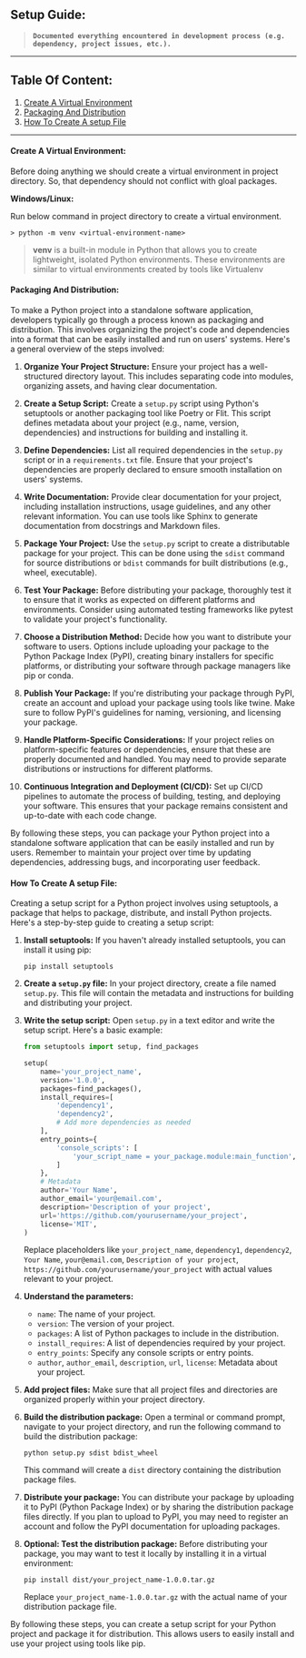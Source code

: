 ## Setup Guide:
> **`Documented everything encountered in development process (e.g. dependency, project issues, etc.).`**

<hr>

## Table Of Content:
1. [Create A Virtual Environment](#create-a-virtual-environment)
2. [Packaging And Distribution](#packaging-and-distribution)
3. [How To Create A setup File](#how-to-create-a-setup-file)
<hr>

#### Create A Virtual Environment:
Before doing anything we should create a virtual environment in project directory. So, that dependency should not conflict with gloal packages.

**Windows/Linux:**

Run below command in project directory to create a virtual environment.

`> python -m venv <virtual-environment-name>`
>**venv** is a built-in module in Python that allows you to create lightweight, isolated Python environments. These environments are similar to virtual environments created by tools like Virtualenv

#### Packaging And Distribution:

To make a Python project into a standalone software application, developers typically go through a process known as packaging and distribution. This involves organizing the project's code and dependencies into a format that can be easily installed and run on users' systems. Here's a general overview of the steps involved:

1. **Organize Your Project Structure:**
   Ensure your project has a well-structured directory layout. This includes separating code into modules, organizing assets, and having clear documentation.

2. **Create a Setup Script:**
   Create a `setup.py` script using Python's setuptools or another packaging tool like Poetry or Flit. This script defines metadata about your project (e.g., name, version, dependencies) and instructions for building and installing it.

3. **Define Dependencies:**
   List all required dependencies in the `setup.py` script or in a `requirements.txt` file. Ensure that your project's dependencies are properly declared to ensure smooth installation on users' systems.

4. **Write Documentation:**
   Provide clear documentation for your project, including installation instructions, usage guidelines, and any other relevant information. You can use tools like Sphinx to generate documentation from docstrings and Markdown files.

5. **Package Your Project:**
   Use the `setup.py` script to create a distributable package for your project. This can be done using the `sdist` command for source distributions or `bdist` commands for built distributions (e.g., wheel, executable).

6. **Test Your Package:**
   Before distributing your package, thoroughly test it to ensure that it works as expected on different platforms and environments. Consider using automated testing frameworks like pytest to validate your project's functionality.

7. **Choose a Distribution Method:**
   Decide how you want to distribute your software to users. Options include uploading your package to the Python Package Index (PyPI), creating binary installers for specific platforms, or distributing your software through package managers like pip or conda.

8. **Publish Your Package:**
   If you're distributing your package through PyPI, create an account and upload your package using tools like twine. Make sure to follow PyPI's guidelines for naming, versioning, and licensing your package.

9. **Handle Platform-Specific Considerations:**
   If your project relies on platform-specific features or dependencies, ensure that these are properly documented and handled. You may need to provide separate distributions or instructions for different platforms.

10. **Continuous Integration and Deployment (CI/CD):**
    Set up CI/CD pipelines to automate the process of building, testing, and deploying your software. This ensures that your package remains consistent and up-to-date with each code change.

By following these steps, you can package your Python project into a standalone software application that can be easily installed and run by users. Remember to maintain your project over time by updating dependencies, addressing bugs, and incorporating user feedback.

#### How To Create A setup File:
Creating a setup script for a Python project involves using setuptools, a package that helps to package, distribute, and install Python projects. Here's a step-by-step guide to creating a setup script:

1. **Install setuptools:**
   If you haven't already installed setuptools, you can install it using pip:
   ```
   pip install setuptools
   ```

2. **Create a `setup.py` file:**
   In your project directory, create a file named `setup.py`. This file will contain the metadata and instructions for building and distributing your project.

3. **Write the setup script:**
   Open `setup.py` in a text editor and write the setup script. Here's a basic example:

   ```python
   from setuptools import setup, find_packages

   setup(
       name='your_project_name',
       version='1.0.0',
       packages=find_packages(),
       install_requires=[
           'dependency1',
           'dependency2',
           # Add more dependencies as needed
       ],
       entry_points={
           'console_scripts': [
               'your_script_name = your_package.module:main_function',
           ]
       },
       # Metadata
       author='Your Name',
       author_email='your@email.com',
       description='Description of your project',
       url='https://github.com/yourusername/your_project',
       license='MIT',
   )
   ```

   Replace placeholders like `your_project_name`, `dependency1`, `dependency2`, `Your Name`, `your@email.com`, `Description of your project`, `https://github.com/yourusername/your_project` with actual values relevant to your project.

4. **Understand the parameters:**
   - `name`: The name of your project.
   - `version`: The version of your project.
   - `packages`: A list of Python packages to include in the distribution.
   - `install_requires`: A list of dependencies required by your project.
   - `entry_points`: Specify any console scripts or entry points.
   - `author`, `author_email`, `description`, `url`, `license`: Metadata about your project.

5. **Add project files:**
   Make sure that all project files and directories are organized properly within your project directory.

6. **Build the distribution package:**
   Open a terminal or command prompt, navigate to your project directory, and run the following command to build the distribution package:
   ```
   python setup.py sdist bdist_wheel
   ```

   This command will create a `dist` directory containing the distribution package files.

7. **Distribute your package:**
   You can distribute your package by uploading it to PyPI (Python Package Index) or by sharing the distribution package files directly. If you plan to upload to PyPI, you may need to register an account and follow the PyPI documentation for uploading packages.

8. **Optional: Test the distribution package:**
   Before distributing your package, you may want to test it locally by installing it in a virtual environment:
   ```
   pip install dist/your_project_name-1.0.0.tar.gz
   ```

   Replace `your_project_name-1.0.0.tar.gz` with the actual name of your distribution package file.

By following these steps, you can create a setup script for your Python project and package it for distribution. This allows users to easily install and use your project using tools like pip.